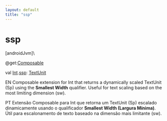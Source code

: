 ```yaml
---
layout: default
title: "ssp"
---
```


# ssp

[androidJvm]\

@get:[Composable](https://developer.android.com/reference/kotlin/androidx/compose/runtime/Composable.html)

val [Int](https://kotlinlang.org/api/core/kotlin-stdlib/kotlin/-int/index.html).[ssp](ssp.md): [TextUnit](https://developer.android.com/reference/kotlin/androidx/compose/ui/unit/TextUnit.html)

EN Composable extension for Int that returns a dynamically scaled TextUnit (Sp) using the **Smallest Width** qualifier. Useful for text scaling based on the most limiting dimension (sw).

PT Extensão Composable para Int que retorna um TextUnit (Sp) escalado dinamicamente usando o qualificador **Smallest Width (Largura Mínima)**. Útil para escalonamento de texto baseado na dimensão mais limitante (sw).